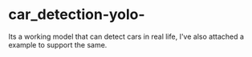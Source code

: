 # car_detection-yolo-
Its a working model that can detect cars in real life, I've also attached a example to support the same.
